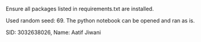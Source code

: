 Ensure all packages listed in requirements.txt are installed. 

Used random seed: 69. The python notebook can be opened and ran as is. 

SID: 3032638026, Name: Aatif Jiwani
